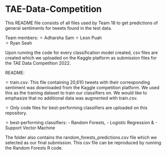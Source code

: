 # TAE-Data-Competition

This README file consists of all files used by Team 18 to get predictions of general sentiments for tweets found in the test data.

Team members:
✧ Adharsha Sam 
✧ Leon Puah  
✧ Ryan Seah  

Upon running the code for every classification model created, csv files are created which we uploaded on the Kaggle platform 
as submission files for the TAE Data Competition 2022.

README:

✧ train.csv: This file containing 20,610 tweets with their corresponding sentiment was downloaded from the Kaggle competition platform. 
We used this as the training dataset to train our classifiers on. We would like to emphasize that no additional data was augmented with 
train.csv.

✧ Only code files for best-performing classifiers are uploaded on this repository.
  
  ✧ best-performing classifiers: 
    - Random Forests,
    - Logistic Regression &
    - Support Vector Machine 

The folder also contains the random_forests_predictions.csv file which we selected as our final submission. 
This csv file can be reproduced by running the Random Forests R code.
